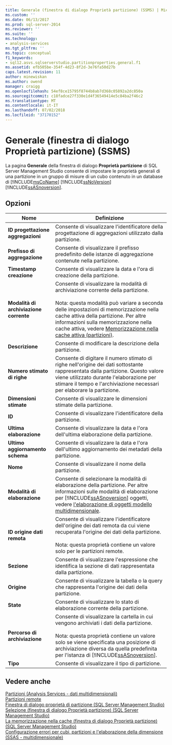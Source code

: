```yaml
---
title: Generale (finestra di dialogo Proprietà partizione) (SSMS) | Microsoft Docs
ms.custom: ''
ms.date: 06/13/2017
ms.prod: sql-server-2014
ms.reviewer: ''
ms.suite: ''
ms.technology:
- analysis-services
ms.tgt_pltfrm: ''
ms.topic: conceptual
f1_keywords:
- sql12.asvs.sqlserverstudio.partitionproperties.general.f1
ms.assetid: efb505be-354f-4d23-8f2d-3e76fa50d27b
caps.latest.revision: 11
author: minewiskan
ms.author: owend
manager: craigg
ms.openlocfilehash: 54ef8ce15795f8744b8ab7d368c05892a2dc850a
ms.sourcegitcommit: c18fadce27f330e1d4f36549414e5c84ba2f46c2
ms.translationtype: MT
ms.contentlocale: it-IT
ms.lasthandoff: 07/02/2018
ms.locfileid: "37170152"
---
```

# <a name="general-partition-properties-dialog-box-ssms"></a>Generale (finestra di dialogo Proprietà partizione) (SSMS)
  La pagina **Generale** della finestra di dialogo **Proprietà partizione** di SQL Server Management Studio consente di impostare le proprietà generali di una partizione in un gruppo di misure di un cubo contenuto in un database di [!INCLUDE[msCoName](../includes/msconame-md.md)] [!INCLUDE[ssNoVersion](../includes/ssnoversion-md.md)] [!INCLUDE[ssASnoversion](../includes/ssasnoversion-md.md)].  
  
## <a name="options"></a>Opzioni  
  
|Nome|Definizione|  
|----------|----------------|  
|**ID progettazione aggregazioni**|Consente di visualizzare l'identificatore della progettazione di aggregazioni utilizzato dalla partizione.|  
|**Prefisso di aggregazione**|Consente di visualizzare il prefisso predefinito delle istanze di aggregazione contenute nella partizione.|  
|**Timestamp creazione**|Consente di visualizzare la data e l'ora di creazione della partizione.|  
|**Modalità di archiviazione corrente**|Consente di visualizzare la modalità di archiviazione corrente della partizione.<br /><br /> Nota: questa modalità può variare a seconda delle impostazioni di memorizzazione nella cache attiva della partizione. Per altre informazioni sulla memorizzazione nella cache attiva, vedere [Memorizzazione nella cache attiva &#40;partizioni&#41;](multidimensional-models-olap-logical-cube-objects/partitions-proactive-caching.md).|  
|**Descrizione**|Consente di modificare la descrizione della partizione.|  
|**Numero stimato di righe**|Consente di digitare il numero stimato di righe nell'origine dei dati sottostante rappresentata dalla partizione. Questo valore viene utilizzato durante l'elaborazione per stimare il tempo e l'archiviazione necessari per elaborare la partizione.|  
|**Dimensioni stimate**|Consente di visualizzare le dimensioni stimate della partizione.|  
|**ID**|Consente di visualizzare l'identificatore della partizione.|  
|**Ultima elaborazione**|Consente di visualizzare la data e l'ora dell'ultima elaborazione della partizione.|  
|**Ultimo aggiornamento schema**|Consente di visualizzare la data e l'ora dell'ultimo aggiornamento dei metadati della partizione.|  
|**Nome**|Consente di visualizzare il nome della partizione.|  
|**Modalità di elaborazione**|Consente di selezionare la modalità di elaborazione della partizione. Per altre informazioni sulle modalità di elaborazione per [!INCLUDE[ssASnoversion](../includes/ssasnoversion-md.md)] oggetti, vedere [l'elaborazione di oggetti modello multidimensionale](multidimensional-models/processing-a-multidimensional-model-analysis-services.md).|  
|**ID origine dati remota**|Consente di visualizzare l'identificatore dell'origine dei dati remota da cui viene recuperata l'origine dei dati della partizione.<br /><br /> Nota: questa proprietà contiene un valore solo per le partizioni remote.|  
|**Sezione**|Consente di visualizzare l'espressione che identifica la sezione di dati rappresentata dalla partizione.|  
|**Origine**|Consente di visualizzare la tabella o la query che rappresenta l'origine dei dati della partizione.|  
|**State**|Consente di visualizzare lo stato di elaborazione corrente della partizione.|  
|**Percorso di archiviazione**|Consente di visualizzare la cartella in cui vengono archiviati i dati della partizione.<br /><br /> Nota: questa proprietà contiene un valore solo se viene specificata una posizione di archiviazione diversa da quella predefinita per l'istanza di [!INCLUDE[ssASnoversion](../includes/ssasnoversion-md.md)].|  
|**Tipo**|Consente di visualizzare il tipo di partizione.|  
  
## <a name="see-also"></a>Vedere anche  
 [Partizioni &#40;Analysis Services - dati multidimensionali&#41;](multidimensional-models-olap-logical-cube-objects/partitions-analysis-services-multidimensional-data.md)   
 [Partizioni remote](multidimensional-models-olap-logical-cube-objects/partitions-remote-partitions.md)   
 [Finestra di dialogo proprietà di partizione &#40;SQL Server Management Studio&#41;](partition-properties-dialog-box-ssms.md)   
 [Selezione &#40;finestra di dialogo Proprietà partizione&#41; &#40;SQL Server Management Studio&#41;](selection-partition-properties-dialog-box-ssms.md)   
 [La memorizzazione nella cache &#40;finestra di dialogo Proprietà partizione&#41; &#40;SQL Server Management Studio&#41;](proactive-caching-partition-properties-dialog-box-ssms.md)   
 [Configurazione errori per cubi, partizioni e l'elaborazione della dimensione &#40;SSAS - multidimensionale&#41;](multidimensional-models/error-configuration-for-cube-partition-and-dimension-processing.md)  
  
  
